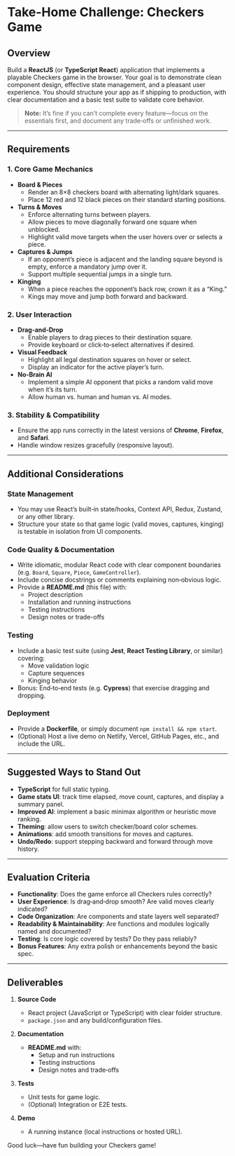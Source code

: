 # Take-Home Challenge: Checkers Game

## Overview

Build a **ReactJS** (or **TypeScript React**) application that implements a playable Checkers game in the browser. Your goal is to demonstrate clean component design, effective state management, and a pleasant user experience. You should structure your app as if shipping to production, with clear documentation and a basic test suite to validate core behavior.

> **Note:** It’s fine if you can’t complete every feature—focus on the essentials first, and document any trade‑offs or unfinished work.

---

## Requirements

### 1. Core Game Mechanics
- **Board & Pieces**  
  - Render an 8×8 checkers board with alternating light/dark squares.  
  - Place 12 red and 12 black pieces on their standard starting positions.
- **Turns & Moves**  
  - Enforce alternating turns between players.  
  - Allow pieces to move diagonally forward one square when unblocked.  
  - Highlight valid move targets when the user hovers over or selects a piece.
- **Captures & Jumps**  
  - If an opponent’s piece is adjacent and the landing square beyond is empty, enforce a mandatory jump over it.  
  - Support multiple sequential jumps in a single turn.
- **Kinging**  
  - When a piece reaches the opponent’s back row, crown it as a “King.”  
  - Kings may move and jump both forward and backward.

### 2. User Interaction
- **Drag‑and‑Drop**  
  - Enable players to drag pieces to their destination square.  
  - Provide keyboard or click‑to‑select alternatives if desired.
- **Visual Feedback**  
  - Highlight all legal destination squares on hover or select.  
  - Display an indicator for the active player’s turn.
- **No‑Brain AI**  
  - Implement a simple AI opponent that picks a random valid move when it’s its turn.  
  - Allow human vs. human and human vs. AI modes.

### 3. Stability & Compatibility
- Ensure the app runs correctly in the latest versions of **Chrome**, **Firefox**, and **Safari**.
- Handle window resizes gracefully (responsive layout).

---

## Additional Considerations

### State Management
- You may use React’s built‑in state/hooks, Context API, Redux, Zustand, or any other library.  
- Structure your state so that game logic (valid moves, captures, kinging) is testable in isolation from UI components.

### Code Quality & Documentation
- Write idiomatic, modular React code with clear component boundaries (e.g. `Board`, `Square`, `Piece`, `GameController`).  
- Include concise docstrings or comments explaining non‑obvious logic.  
- Provide a **README.md** (this file) with:
  - Project description  
  - Installation and running instructions  
  - Testing instructions  
  - Design notes or trade-offs  

### Testing
- Include a basic test suite (using **Jest**, **React Testing Library**, or similar) covering:
  - Move validation logic  
  - Capture sequences  
  - Kinging behavior  
- Bonus: End‑to‑end tests (e.g. **Cypress**) that exercise dragging and dropping.

### Deployment
- Provide a **Dockerfile**, or simply document `npm install && npm start`.  
- (Optional) Host a live demo on Netlify, Vercel, GitHub Pages, etc., and include the URL.

---

## Suggested Ways to Stand Out

- **TypeScript** for full static typing.  
- **Game stats UI**: track time elapsed, move count, captures, and display a summary panel.  
- **Improved AI**: implement a basic minimax algorithm or heuristic move ranking.  
- **Theming**: allow users to switch checker/board color schemes.  
- **Animations**: add smooth transitions for moves and captures.  
- **Undo/Redo**: support stepping backward and forward through move history.

---

## Evaluation Criteria

- **Functionality**: Does the game enforce all Checkers rules correctly?  
- **User Experience**: Is drag‑and‑drop smooth? Are valid moves clearly indicated?  
- **Code Organization**: Are components and state layers well separated?  
- **Readability & Maintainability**: Are functions and modules logically named and documented?  
- **Testing**: Is core logic covered by tests? Do they pass reliably?  
- **Bonus Features**: Any extra polish or enhancements beyond the basic spec.

---

## Deliverables

1. **Source Code**  
   - React project (JavaScript or TypeScript) with clear folder structure.  
   - `package.json` and any build/configuration files.

2. **Documentation**  
   - **README.md** with:
     - Setup and run instructions  
     - Testing instructions  
     - Design notes and trade‑offs

3. **Tests**  
   - Unit tests for game logic.  
   - (Optional) Integration or E2E tests.

4. **Demo**  
   - A running instance (local instructions or hosted URL).

Good luck—have fun building your Checkers game!
